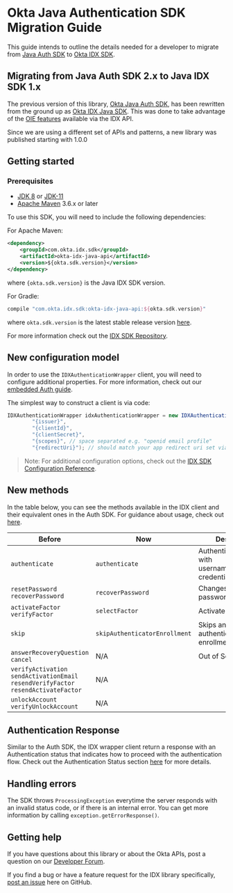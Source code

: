 # Okta Java Authentication SDK Migration Guide

This guide intends to outline the details needed for a developer to migrate from [Java Auth SDK](https://github.com/okta/okta-auth-java#okta-java-authentication-sdk) to [Okta IDX SDK](https://github.com/okta/okta-idx-java#okta-idx-java-sdk).

## Migrating from Java Auth SDK 2.x to Java IDX SDK 1.x

The previous version of this library, [Okta Java Auth SDK](https://github.com/okta/okta-auth-java), has been rewritten from the ground up as [Okta IDX Java SDK](https://github.com/okta/okta-idx-java). This was done to take advantage of the [OIE features](https://www.okta.com/platform/identity-engine/) available via the IDX API.

Since we are using a different set of APIs and patterns, a new library was published starting with 1.0.0 

## Getting started

### Prerequisites

- [JDK 8](https://www.oracle.com/java/technologies/javase/javase-jdk8-downloads.html) or [JDK-11](https://www.oracle.com/java/technologies/javase-jdk11-downloads.html)
- [Apache Maven](https://maven.apache.org/download.cgi) 3.6.x or later

To use this SDK, you will need to include the following dependencies:

For Apache Maven:

``` xml
<dependency>
    <groupId>com.okta.idx.sdk</groupId>
    <artifactId>okta-idx-java-api</artifactId>
    <version>${okta.sdk.version}</version>
</dependency>
```

where `{okta.sdk.version}` is the Java IDX SDK version.

For Gradle:

```groovy
compile "com.okta.idx.sdk:okta-idx-java-api:${okta.sdk.version}"
```

where `okta.sdk.version` is the latest stable release version [here](https://github.com/okta/okta-idx-java/releases).

For more information check out the [IDX SDK Repository](https://github.com/okta/okta-idx-java).

## New configuration model

In order to use the `IDXAuthenticationWrapper` client, you will need to configure additional properties. For more information, check out our [embedded Auth guide](https://developer.okta.com/docs/guides/oie-embedded-common-org-setup/java/main/).

The simplest way to construct a client is via code:

```java
IDXAuthenticationWrapper idxAuthenticationWrapper = new IDXAuthenticationWrapper(
        "{issuer}",
        "{clientId}",
        "{clientSecret}",
        "{scopes}", // space separated e.g. "openid email profile"
        "{redirectUri}"); // should match your app redirect uri set via console
```

> Note: For additional configuration options, check out the [IDX SDK Configuration Reference](https://github.com/okta/okta-idx-java#configuration-reference).

## New methods

In the table below, you can see the methods available in the IDX client and their equivalent ones in the Auth SDK. For guidance about usage, check out [here](https://github.com/okta/okta-idx-java/#usage-guide).


| Before   |      Now      | Description  |
|----------|---------------|--------------|
|`authenticate` |  `authenticate` | Authenticates a user with username/password credentials |
|`resetPassword` <br /> `recoverPassword` | `recoverPassword` |   Changes user''s password |
|`activateFactor` <br /> `verifyFactor` | `selectFactor` | Activate a factor |
|`skip`| `skipAuthenticatorEnrollment`| Skips an optional authenticator during enrollment/verification |
|`answerRecoveryQuestion` <br /> `cancel`| N/A| Out of Scope |
|`verifyActivation` <br /> `sendActivationEmail` <br /> `resendVerifyFactor` <br /> `resendActivateFactor` | N/A||
|`unlockAccount` <br /> `verifyUnlockAccount` | N/A||

## Authentication Response

Similar to the Auth SDK, the IDX wrapper client return a response with an Authentication status that indicates how to proceed with the authentication flow. Check out the Authentication Status section [here](https://github.com/okta/okta-idx-java#authentication-status) for more details.

## Handling errors

The SDK throws `ProcessingException` everytime the server responds with an invalid status code, or if there is an internal error. You can get more information by calling `exception.getErrorResponse()`.

## Getting help

If you have questions about this library or about the Okta APIs, post a question on our [Developer Forum](https://devforum.okta.com).

If you find a bug or have a feature request for the IDX library specifically, [post an issue](https://github.com/okta/okta-idx-java/issues) here on GitHub.
